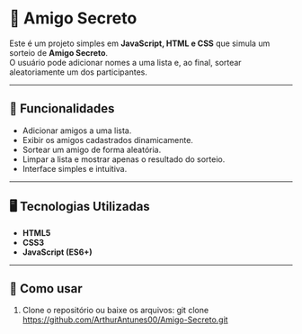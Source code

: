 # 🎁 Amigo Secreto

Este é um projeto simples em **JavaScript, HTML e CSS** que simula um sorteio de **Amigo Secreto**.  
O usuário pode adicionar nomes a uma lista e, ao final, sortear aleatoriamente um dos participantes.

---

## 📌 Funcionalidades

- Adicionar amigos a uma lista.
- Exibir os amigos cadastrados dinamicamente.
- Sortear um amigo de forma aleatória.
- Limpar a lista e mostrar apenas o resultado do sorteio.
- Interface simples e intuitiva.

---

## 🖥️ Tecnologias Utilizadas

- **HTML5**
- **CSS3**
- **JavaScript (ES6+)**

---

## 🚀 Como usar

1. Clone o repositório ou baixe os arquivos:
   git clone https://github.com/ArthurAntunes00/Amigo-Secreto.git
